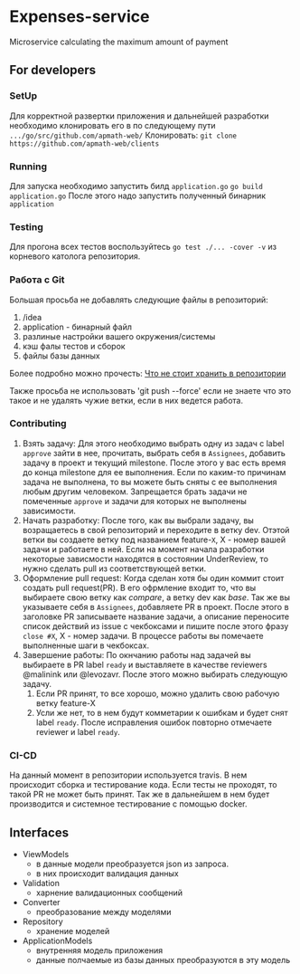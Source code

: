 # Expenses-service
Microservice calculating the maximum amount of payment

## For developers
### SetUp
Для корректной развертки приложения и дальнейшей разработки необходимо клонировать его в по следующему пути
`.../go/src/github.com/apmath-web/`
Клонировать: `git clone https://github.com/apmath-web/clients`
### Running
Для запуска необходимо запустить билд `application.go`
`go build application.go`
После этого надо запустить полученный бинарник `application`
### Testing
Для прогона всех тестов воспользуйтесь `go test ./... -cover -v` из корневого католога репозитория.
### Работа с Git
Большая просьба не добавлять следующие файлы в репозиторий:
1. /idea
2. application - бинарный файл
3. разлиные настройки вашего окружения/системы
4. кэш фалы тестов и сборок
5. файлы базы данных

Более подробно можно прочесть: [Что не стоит хранить в репозитории](https://clck.ru/FMscw)

Также просьба не использовать 'git push --force' если не знаете что это такое и не удалять чужие ветки, если в них ведется работа.
### Contributing
1. Взять задачу: 
Для этого необходимо выбрать одну из задач с label `approve` зайти в нее, прочитать, выбрать себя в `Assignees`, добавить задачу в проект и текущий milestone. После  этого у вас есть время до конца milestone для ее выполнения. Если по каким-то причинам задача не выполнена, то вы можете быть сняты с ее выполнения любым другим человеком. Запрещается брать задачи не помеченные `approve` и задачи для которых не выполнены зависимости.
2. Начать разработку:
После того, как вы выбрали задачу, вы возращаетесь в свой репозиторий и переходите в ветку dev. Отэтой ветки вы создаете ветку под названием feature-`X`, X - номер вашей задачи и работаете в ней. Если на момент начала разработки некоторые зависмости находятся в состоянии UnderReview, то нужно сделать pull из соответствующей ветки.
3. Оформление pull request:
Когда сделан хотя бы один коммит стоит создать pull request(PR). В его офрмление входит то, что вы выбираете свою ветку как 
_compare_, а ветку dev как _base_. Так же вы указываете себя в `Assignees`, добавляете PR в проект. После этого в заголовке PR записываете название задачи, а описание переносите список действий из issue с чекбоксами и пишите после этого фразу `close #X`, X - номер задачи. В процессе работы вы помечаете выполненные шаги в чекбоксах.
4. Завершение работы:
По окнчанию работы над задачей вы выбираете в PR label `ready` и выставляете в качестве reviewers @malinink или @levozavr. После этого можно выбирать следующую задачу. 
    1. Если PR принят, то все хорошо, можно удалить свою рабочую ветку feature-X
    2. Усли же нет, то в нем будут комметарии к ошибкам и будет снят label `ready`. После исправления ошибок повторно отмечаете reviewer и label `ready`.
    
### CI-CD
На данный момент в репозитории используется travis. В нем происходит сборка и тестирование кода. Если тесты не проходят, то такой PR не может быть принят. Так же в дальнейшем в нем будет производится и системное тестирование с помощью docker.


## Interfaces
- ViewModels
  - в данные модели преобразуется json из запроса.
  - в них происходит валидация данных
- Validation
  - харнение валидационных сообщений
- Converter 
  - преобразование между моделями
- Repository 
  - хранение моделей
- ApplicationModels
  - внутренняя модель приложения
  - данные полчаемые из базы данных преобразуются в эту модель
